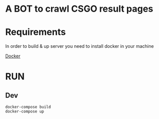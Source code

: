 # A BOT to crawl CSGO result pages

# Requirements
In order to build & up server you need to install docker in your machine

[Docker](https://www.docker.com/products/overview)

# RUN
## Dev
    docker-compose build
    docker-compose up
